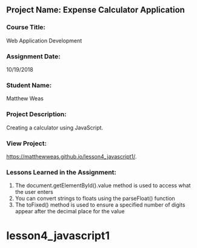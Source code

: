 ## Project Name:  Expense Calculator Application

### Course Title:
Web Application Development

### Assignment Date:  
10/19/2018

### Student Name:  
Matthew Weas

### Project Description:
Creating a calculator using JavaScript.

### View Project:
https://matthewweas.github.io/lesson4_javascript1/. 

### Lessons Learned in the Assignment:
1. The document.getElementById().value method is used to access what the user enters
2. You can convert strings to floats using the parseFloat() function
3. The toFixed() method is used to ensure a specified number of digits appear after the decimal place for the value


# lesson4_javascript1
